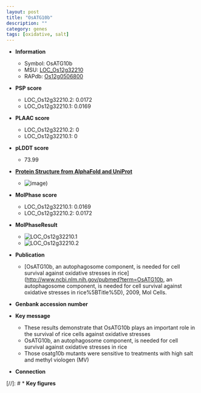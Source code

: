 ```yaml
---
layout: post
title: "OsATG10b"
description: ""
category: genes
tags: [oxidative, salt]
---
```


* **Information**  
    + Symbol: OsATG10b  
    + MSU: [LOC_Os12g32210](http://rice.plantbiology.msu.edu/cgi-bin/ORF_infopage.cgi?orf=LOC_Os12g32210)  
    + RAPdb: [Os12g0506800](http://rapdb.dna.affrc.go.jp/viewer/gbrowse_details/irgsp1?name=Os12g0506800)  

* **PSP score**  
    + LOC_Os12g32210.2: 0.0172 
    + LOC_Os12g32210.1: 0.0169 

* **PLAAC score**  
    + LOC_Os12g32210.2: 0 
    + LOC_Os12g32210.1: 0 

* **pLDDT score**
    + 73.99

* **[Protein Structure from AlphaFold and UniProt](https://www.uniprot.org/uniprotkb/Q2QQ52/entry#structure)**
    + ![image](https://ricepsp.github.io/images/Q2/AF-Q2QQ52-F1.png))

* **MolPhase score**
    + LOC_Os12g32210.1: 0.0169
    + LOC_Os12g32210.2: 0.0172

* **MolPhaseResult**
    + ![LOC_Os12g32210.1](https://ricepsp.github.io/pictures/LOC_Os12g/LOC_Os12g32210.1.png)
    + ![LOC_Os12g32210.2](https://ricepsp.github.io/pictures/LOC_Os12g/LOC_Os12g32210.2.png)

* **Publication**  
    + [OsATG10b, an autophagosome component, is needed for cell survival against oxidative stresses in rice](http://www.ncbi.nlm.nih.gov/pubmed?term=OsATG10b, an autophagosome component, is needed for cell survival against oxidative stresses in rice%5BTitle%5D), 2009, Mol Cells.

* **Genbank accession number**  

* **Key message**  
    + These results demonstrate that OsATG10b plays an important role in the survival of rice cells against oxidative stresses
    + OsATG10b, an autophagosome component, is needed for cell survival against oxidative stresses in rice
    + Those osatg10b mutants were sensitive to treatments with high salt and methyl viologen (MV)

* **Connection**  

[//]: # * **Key figures**  


